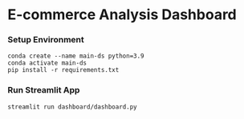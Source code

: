 # E-commerce Analysis Dashboard

### Setup Environment
```
conda create --name main-ds python=3.9
conda activate main-ds
pip install -r requirements.txt
```

### Run Streamlit App
```streamlit run dashboard/dashboard.py```
